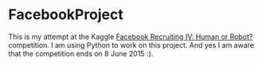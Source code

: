 # FacebookProject
This is my attempt at the Kaggle [Facebook Recruiting IV: Human or Robot?](https://www.kaggle.com/c/facebook-recruiting-iv-human-or-bot) competition. I am using Python to work on this project. And yes I am aware that the competition ends on 8 June 2015 :).
